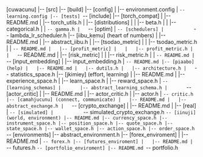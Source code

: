 [cuwacunu]
|-- [src]
|-- [build]
|-- [config]
|   |-- environment.config
|   `-- learning.config
|-- [tests]
`-- [include]
    |-- [torch_compat]
    |   |-- README.md
    |   |-- torch_utils.h
    |   |-- [distributions]
    |   |   |-- beta.h
    |   |   |-- categorical.h
    |   |   `-- gamma.h
    |   `-- [optim]
    |       `-- [schedulers]
    |           `-- lambda_lr_scheduler.h
    |-- [iibu_kemu] (heart of numbers)
    |   |-- README.md
    |   |-- abstract_iibu.h
    |   |-- [tsodao_metric]
    |   |   |-- tsodao_metric.h
    |   |   `-- README.md
    |   |-- [profit_metric]
    |   |   |-- profit_metric.h
    |   |   `-- README.md
    |   |-- [risk_metric]
    |   |   |-- risk_metric.h
    |   |   `-- README.md
    |   `-- [input_embedding]
    |       |-- input_embedding.h
    |       `-- README.md
    |-- [piaabo] (help)
    |   |-- README.md
    |   |-- dutils.h
    |   |-- architecture.h
    |   `-- statistics_space.h
    |-- [jkimiey] (effort, learning)
    |   |-- README.md
    |   |-- experience_space.h
    |   |-- learn_space.h
    |   |-- reward_space.h
    |   `-- [learning_schemas]
    |       |-- abstract_learning_schema.h
    |       `--[actor_critic]
    |           |-- README.md
    |           |-- actor_critic.h
    |           |-- actor.h
    |           `-- critic.h
    |-- [camahjucunu] (connect, communicate)
    |   |-- README.md
    |   |-- abstract_exchange.h
    |   `-- [crypto_exchange]
    |       |-- README.md
    |       |-- [real]
    |       `-- [simulated]
    |           `-- simulated_crypto_exchange.h
    `-- [iinuji] (world, environment)
        |-- README.md
        |-- currency_space.h
        |-- instrument_space.h
        |-- position_space.h
        |-- quote_space.h
        |-- state_space.h
        |-- wallet_space.h
        |-- action_space.h
        |-- order_space.h
        `-- [environments]
            |-- abstract_environment.h
            |-- [forex_enviroment]
            |   |-- README.md
            |   `-- forex.h
            |-- [futures_enviroment]
            |   |-- README.md
            |   `-- futures.h
            `-- [portfolio_enviroment]
                |-- README.md
                `-- portfolio.h
            